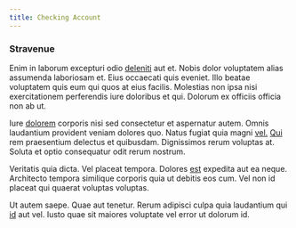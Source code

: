 ```yaml
---
title: Checking Account
---
```


### Stravenue

Enim in laborum excepturi odio [deleniti](/facere/temporibus/excepturi/credit_card_account_blue_methodical.md) aut et. Nobis dolor voluptatem alias assumenda laboriosam et. Eius occaecati quis eveniet. Illo beatae voluptatem quis eum qui quos at eius facilis. Molestias non ipsa nisi exercitationem perferendis iure doloribus et qui. Dolorum ex officiis officia non ab ut.

Iure [dolorem](/facere/temporibus/square_function_based.md) corporis nisi sed consectetur et aspernatur autem. Omnis laudantium provident veniam dolores quo. Natus fugiat quia magni [vel.](/eos/invoice_parsing.md) [Qui](/eos/libero/eveniet/personal_loan_account.md) rem praesentium delectus et quibusdam. Dignissimos rerum voluptas at. Soluta et optio consequatur odit rerum nostrum.

Veritatis quia dicta. Vel placeat tempora. Dolores [est](/earum/quo/dolorem/ergonomic_wooden_cheese_oklahoma.md) expedita aut ea neque. Architecto tempora similique corporis quia ut debitis eos cum. Vel non id placeat qui quaerat voluptas voluptas.

Ut autem saepe. Quae aut tenetur. Rerum adipisci culpa quia laudantium qui [id](/earum/quo/dolorem/ergonomic_wooden_cheese_oklahoma.md) aut vel. Iusto quae sit maiores voluptate vel error ut dolorum id.
